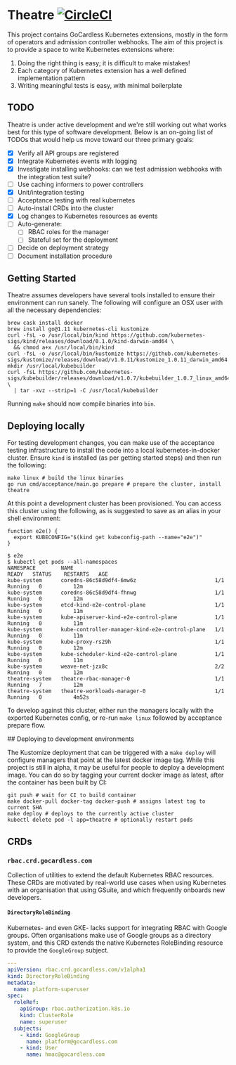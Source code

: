 # Theatre [![CircleCI](https://circleci.com/gh/gocardless/theatre.svg?style=svg)](https://circleci.com/gh/gocardless/theatre)

This project contains GoCardless Kubernetes extensions, mostly in the form of
operators and admission controller webhooks. The aim of this project is to
provide a space to write Kubernetes extensions where:

1. Doing the right thing is easy; it is difficult to make mistakes!
2. Each category of Kubernetes extension has a well defined implementation pattern
3. Writing meaningful tests is easy, with minimal boilerplate

## TODO

Theatre is under active development and we're still working out what works best
for this type of software development. Below is an on-going list of TODOs that
would help us move toward our three primary goals:

- [x] Verify all API groups are registered
- [x] Integrate Kubernetes events with logging
- [x] Investigate installing webhooks: can we test admission webhooks with the
      integration test suite?
- [ ] Use caching informers to power controllers
- [x] Unit/integration testing
- [ ] Acceptance testing with real kubernetes
- [ ] Auto-install CRDs into the cluster
- [x] Log changes to Kubernetes resources as events
- [ ] Auto-generate:
  - [ ] RBAC roles for the manager
  - [ ] Stateful set for the deployment
- [ ] Decide on deployment strategy
- [ ] Document installation procedure

## Getting Started

Theatre assumes developers have several tools installed to ensure their
environment can run sanely. The following will configure an OSX user with all
the necessary dependencies:

```shell
brew cask install docker
brew install go@1.11 kubernetes-cli kustomize
curl -fsL -o /usr/local/bin/kind https://github.com/kubernetes-sigs/kind/releases/download/0.1.0/kind-darwin-amd64 \
  && chmod a+x /usr/local/bin/kind
curl -fsL -o /usr/local/bin/kustomize https://github.com/kubernetes-sigs/kustomize/releases/download/v1.0.11/kustomize_1.0.11_darwin_amd64
mkdir /usr/local/kubebuilder
curl -fsL https://github.com/kubernetes-sigs/kubebuilder/releases/download/v1.0.7/kubebuilder_1.0.7_linux_amd64.tar.gz \
  | tar -xvz --strip=1 -C /usr/local/kubebuilder
```

Running `make` should now compile binaries into `bin`.

## Deploying locally

For testing development changes, you can make use of the acceptance testing
infrastructure to install the code into a local kubernetes-in-docker cluster.
Ensure `kind` is installed (as per getting started steps) and then run the
following:

```
make linux # build the linux binaries
go run cmd/acceptance/main.go prepare # prepare the cluster, install theatre
```

At this point a development cluster has been provisioned. You can access this
cluster using the following, as is suggested to save as an alias in your shell
environment:

```
function e2e() {
  export KUBECONFIG="$(kind get kubeconfig-path --name="e2e")"
}

$ e2e
$ kubectl get pods --all-namespaces
NAMESPACE        NAME                                             READY   STATUS    RESTARTS   AGE
kube-system      coredns-86c58d9df4-6mw6z                         1/1     Running   0          12m
kube-system      coredns-86c58d9df4-fhnwg                         1/1     Running   0          12m
kube-system      etcd-kind-e2e-control-plane                      1/1     Running   0          11m
kube-system      kube-apiserver-kind-e2e-control-plane            1/1     Running   0          11m
kube-system      kube-controller-manager-kind-e2e-control-plane   1/1     Running   0          11m
kube-system      kube-proxy-rs29h                                 1/1     Running   0          12m
kube-system      kube-scheduler-kind-e2e-control-plane            1/1     Running   0          11m
kube-system      weave-net-jzx8c                                  2/2     Running   0          12m
theatre-system   theatre-rbac-manager-0                           1/1     Running   7          12m
theatre-system   theatre-workloads-manager-0                      1/1     Running   0          4m52s
```

To develop against this cluster, either run the managers locally with the
exported Kubernetes config, or re-run `make linux` followed by acceptance
prepare flow.

## Deploying to development environments

The Kustomize deployment that can be triggered with a `make deploy` will
configure managers that point at the latest docker image tag. While this project
is still in alpha, it may be useful for people to deploy a development image.
You can do so by tagging your current docker image as latest, after the
container has been built by CI:

```shell
git push # wait for CI to build container
make docker-pull docker-tag docker-push # assigns latest tag to current SHA
make deploy # deploys to the currently active cluster
kubectl delete pod -l app=theatre # optionally restart pods
```

## CRDs

### `rbac.crd.gocardless.com`

Collection of utilities to extend the default Kubernetes RBAC resources. These
CRDs are motivated by real-world use cases when using Kubernetes with an
organisation that using GSuite, and which frequently onboards new developers.

#### `DirectoryRoleBinding`

Kubernetes- and even GKE- lacks support for integrating RBAC with Google groups.
Often organisations make use of Google groups as a directory system, and this
CRD extends the native Kubernetes RoleBinding resource to provide the
`GoogleGroup` subject.

```yaml
---
apiVersion: rbac.crd.gocardless.com/v1alpha1
kind: DirectoryRoleBinding
metadata:
  name: platform-superuser
spec:
  roleRef:
    apiGroup: rbac.authorization.k8s.io
    kind: ClusterRole
    name: superuser
  subjects:
    - kind: GoogleGroup
      name: platform@gocardless.com
    - kind: User
      name: hmac@gocardless.com
```
